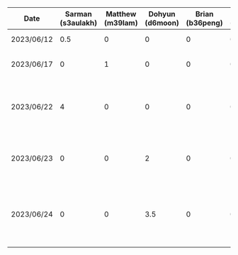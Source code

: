 | Date  | Sarman (s3aulakh)  | Matthew (m39lam) | Dohyun (d6moon) | Brian (b36peng) | William (w29tam) | Daniel (dzotkin) | Task |
|---|---|---|---|---|---|---|---|
| 2023/06/12  | 0.5 | 0 | 0 | 0 | 0 | 0 | Setup Repo |
| 2023/06/17  | 0  | 1 | 0 | 0 | 0 | 0 | Setup Android App |
| 2023/06/22  | 4  | 0 | 0 | 0 | 0 | 0 | Setup navbar and basic screens for navigation |
| 2023/06/23  | 0 | 0 | 2 | 0 | 0 | 0 | Setup initial feedback Page for the app |
| 2023/06/24  | 0 | 0 | 3.5 | 0 | 0 | 0 | Add bars and metrics examples in the feedback page |
